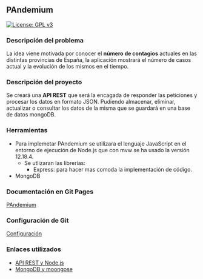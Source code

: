 
## PAndemium
[![License: GPL v3](https://img.shields.io/badge/License-GPLv3-blue.svg)](https://www.gnu.org/licenses/gpl-3.0)

### Descripción del problema
La idea viene motivada por conocer el **número de contagios** actuales en las distintas
provincias de España, la aplicación mostrará el número de casos actual y la evolución de los
mismos en el tiempo.

### Descripción del proyecto
Se creará una **API REST** que será la encagada de responder las peticiones y procesar los datos en formato JSON. Pudiendo almacenar, eliminar, actualizar o consultar los datos de la misma que se guardará en una base de datos mongoDB.

### Herramientas
- Para implemetar PAndemium se utilizara el lenguaje JavaScript en el entorno de ejecución de Node.js que con mvw se ha usado la versión 12.18.4.
	- Se utlizaran las librerías:
		* Express: para hacer mas comoda la implementación de código.
- MongoDB

### Documentación en Git Pages
[PAndemium](https://danielruizmed.github.io/PAndemium/)

### Configuración de Git
[Configuración](https://github.com/DanielRuizMed/PAndemium/blob/master/docs/config.md)

### Enlaces utilizados
- [API REST y Node.js](https://www.youtube.com/watch?v=bK3AJfs7qNY)
- [MongoDB y moongose](https://www.youtube.com/watch?v=-bI0diefasA)
